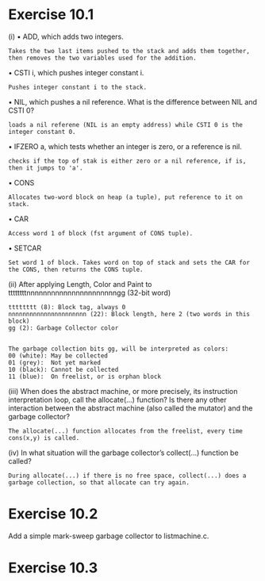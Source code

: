# Exercise 10.1
(i)
• ADD, which adds two integers.

    Takes the two last items pushed to the stack and adds them together, 
    then removes the two variables used for the addition.

• CSTI i, which pushes integer constant i.

    Pushes integer constant i to the stack.

• NIL, which pushes a nil reference. What is the difference between NIL and CSTI 0?

    loads a nil referene (NIL is an empty address) while CSTI 0 is the integer constant 0.

• IFZERO a, which tests whether an integer is zero, or a reference is nil.

    checks if the top of stak is either zero or a nil reference, if is, then it jumps to 'a'.

• CONS

    Allocates two-word block on heap (a tuple), put reference to it on stack.

• CAR

    Access word 1 of block (fst argument of CONS tuple).

• SETCAR

    Set word 1 of block. Takes word on top of stack and sets the CAR for the CONS, then returns the CONS tuple.

(ii)
After applying Length, Color and Paint to ttttttttnnnnnnnnnnnnnnnnnnnnnngg (32-bit word)

    tttttttt (8): Block tag, always 0
    nnnnnnnnnnnnnnnnnnnnnn (22): Block length, here 2 (two words in this block)
    gg (2): Garbage Collector color


    The garbage collection bits gg, will be interpreted as colors:
    00 (white): May be collected
    01 (grey):  Not yet marked
    10 (black): Cannot be collected
    11 (blue):  On freelist, or is orphan block


(iii) When does the abstract machine, or more precisely, its instruction interpretation
loop, call the allocate(...) function? Is there any other interaction between the
abstract machine (also called the mutator) and the garbage collector?

    The allocate(...) function allocates from the freelist, every time cons(x,y) is called.


(iv) In what situation will the garbage collector’s collect(...) function be called?

    During allocate(...) if there is no free space, collect(...) does a garbage collection, so that allocate can try again.

# Exercise 10.2
Add a simple mark-sweep garbage collector to listmachine.c.

    

# Exercise 10.3